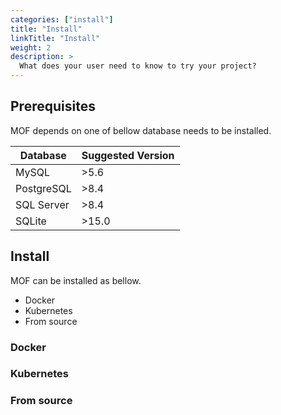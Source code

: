 ```yaml
---
categories: ["install"]
title: "Install"
linkTitle: "Install"
weight: 2
description: >
  What does your user need to know to try your project?
---
```


## Prerequisites
MOF depends on one of bellow database needs to be installed.

| Database   | Suggested Version |
|------------|-------------------|
| MySQL      | >5.6              |
| PostgreSQL | >8.4              |
| SQL Server | >8.4              |
| SQLite     | >15.0             |

## Install
MOF can be installed as bellow.

- Docker
- Kubernetes
- From source

### Docker

### Kubernetes

### From source